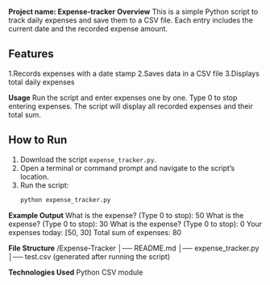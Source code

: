 **Project name: Expense-tracker**
**Overview**
This is a simple Python script to track daily expenses and save them to a CSV file. Each entry includes the current date and the recorded expense amount.


## Features
1.Records expenses with a date stamp
2.Saves data in a CSV file
3.Displays total daily expenses


**Usage**
Run the script and enter expenses one by one.
Type 0 to stop entering expenses.
The script will display all recorded expenses and their total sum.


## How to Run
1. Download the script `expense_tracker.py`.
2. Open a terminal or command prompt and navigate to the script’s location.
3. Run the script:
   ```bash
   python expense_tracker.py


**Example Output**
What is the expense? (Type 0 to stop): 50
What is the expense? (Type 0 to stop): 30
What is the expense? (Type 0 to stop): 0
Your expenses today: [50, 30]
Total sum of expenses: 80


**File Structure**
/Expense-Tracker
│── README.md
│── expense_tracker.py
│── test.csv (generated after running the script)


**Technologies Used**
Python
CSV module
